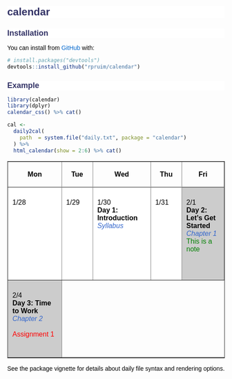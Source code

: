 
<!-- README.md is generated from README.Rmd. Please edit that file -->

# calendar

<!-- badges: start -->

<!-- badges: end -->

## Installation

You can install from [GitHub](https://github.com/) with:

``` r
# install.packages("devtools")
devtools::install_github("rpruim/calendar")
```

## Example

``` r
library(calendar)
library(dplyr)
calendar_css() %>% cat()
```

<style type="text/css">
span.headerColor {
    color: #906;
    color: #966;
    background: #fff;
}

span.bigger {font-size: larger}
span.smaller {font-size: smaller}

span.topic, span.Topic {
    color: black;
    font-size: medium;
    font-weight: bold;
/* #    font-variant: small-caps; */
}

span.topic a:link, span.topic a:visited{
    color: blue;
}

span.Topic a:link, span.Topic a:visited{
    color: blue;
}

span.reading, span.Reading, span.Read, span.reading {
    font-style: italic;
    color: #36c;
}
span.reading a:link, span.reading a:visited{
    color: blue;
}
span.Reading a:link, span.Reading a:visited{
    color: blue;
}

span.read a:link, span.read a:visited{
    color: blue;
}
span.Read a:link, span.Read a:visited{
    color: blue;
}

span.vocab, span.Vocab {
    color: purple;
}

span.notes, span.Notes {
    color: green;
}

span.R {
    color: purple;
    font-family: "Lucida Console", "Courier New", Monospace;
}

span.Note, span.note {
    color: green;
}

span.activity, span.Activity {
    color: #c63;
}

span.activity a:link, span.activity a:visited{
    color: brown;
}

span.Activity a:link, span.Activity a:visited{
    color: brown;
}

span.due, span.Due {
    /* color: #969; */
    color: red;
}

span.due a:link, span.due a:visited{
    color: red;
}

span.Due a:link, span.Due a:visited{
    color: red;
}

span.hw, span.HW {
    color: green;
}

span.hw a:link, span.hw a:visited{
    color: green;
}

span.HW a:link, span.HW a:visited{
    color: green;
}

body, td{
    color: #000;
    /* background: #fff; */
    font-family: sans-serif, arial, helvetica, verdana;
    }

body td{
    color: #000;
    background: #ccc;
    font-family: sans-serif, arial, helvetica, verdana;
    }

body td.odd{
    color: #000;
    background: #fff;
    font-family: sans-serif, arial, helvetica, verdana;
    }

body td.even{
    color: #000;
    background: #ccc;
    font-family: sans-serif, arial, helvetica, verdana;
    }

td {
    padding: 10px;
    text-align: left;
    vertical-align: top;
}

th{
    color: #000;
    /* background: #fff; */
    font-family: sans-serif, arial, helvetica, verdana;
    }

/*hr {text-align: center; margin-left: 25%; width: 50%; margin-right: 25%}*/

hr {
    color: #906;
    color: #966;
    background: #fff;
}


h1, h2, h3, h4{
    color: #906;
    color: #336;
    background: #fff;
}


h1 a:link, h1 a:visited, h2 a:link, h2 a:visited, h3 a:link, h3 a:visited {
    color: #36c;
    color: #66c;
    color: #339;
    background: #fff;
    text-decoration: none;
}

h1 {     font-size: x-large;
}

h1 span.smaller{
    color: #000;
    background: #fff;
    font-size: large;
}

h1 span.smallest{
    color: #000;
    background: #fff;
    font-size: medium;
}

h2 {    font-size: large;
    font-style: normal;
}

h2 span.smaller, h2 span.smallest{
    color: #000;
    background: #fff;
    font-size: medium;
}

h3 {    font-size: medium;
    font-style: normal;
}

h3 span.smaller, h3 span.smallest{
    color: #000;
    background: #fff;
}

h4 {    font-size: medium;
    font-style: italic;
}


a:link {
    color: #36c;    /* #06c */
    color: #06c;    /* #06c */
    background: #fff;
    text-decoration: none;
}

a:visited {
    /*color: #09c; color: #96c; #936 ; #939
    background: #fff;*/
    color: #969;
    background: #fff;
}

strong {
    color: #906;
    background: #fff;
}
</style>

``` r
cal <-
  daily2cal(
    path  = system.file("daily.txt", package = "calendar")
  ) %>%
  html_calendar(show = 2:6) %>% cat()
```

<table border=1 width=95%>

<colgroup>

<col width = "10%">

<col width = "10%">

<col width = "10%">

<col width = "10%">

<col width = "10%">

</colgroup>

<thead>

<tr>

<th>

Mon

</th>

<th>

Tue

</th>

<th>

Wed

</th>

<th>

Thu

</th>

<th>

Fri

</th>

</tr>

</thead>

<tbody>

<tr>

<!--  1 > -Inf -->

</tr>

<tr>

<td class="odd">

1/28<br><span class="Topic"></span><br><span class="Read"></span><br><span class="Note"></span><br><span class="Due"></span><br><br>

</td>

<td class="odd">

1/29<br><span class="Topic"></span><br><span class="Read"></span><br><span class="Note"></span><br><span class="Due"></span><br><br>

</td>

<td class="odd">

1/30<br><span class="Topic">Day 1:
Introduction</span><br><span class="Read">Syllabus</span><br><span class="Note"></span><br><span class="Due"></span><br><br>

</td>

<td class="odd">

1/31<br><span class="Topic"></span><br><span class="Read"></span><br><span class="Note"></span><br><span class="Due"></span><br><br>

</td>

<td class="even">

2/1<br><span class="Topic">Day 2: Let’s Get
Started</span><br><span class="Read">Chapter
1</span><br><span class="Note">This is a
note</span><br><span class="Due"></span><br><br>

</td>

<!--  2 > 1 -->

</tr>

<tr>

<td class="even">

2/4<br><span class="Topic">Day 3: Time to
Work</span><br><span class="Read">Chapter
2</span><br><span class="Note"></span><br><span class="Due">Assignment
1</span><br><br>

</td>

</tr>

</tbody>

</table>

See the package vignette for details about daily file syntax and
rendering options.
